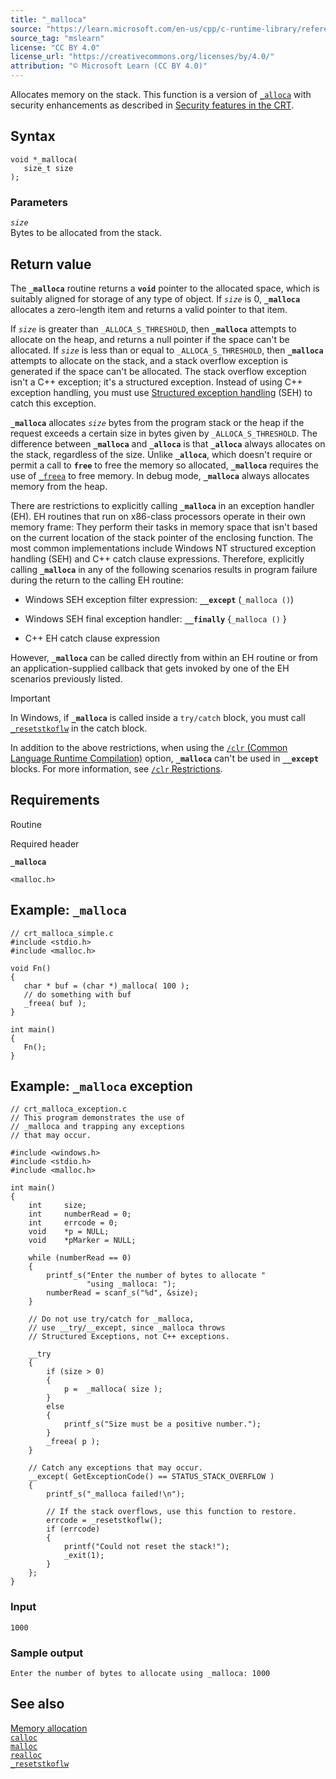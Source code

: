 ```yaml
---
title: "_malloca"
source: "https://learn.microsoft.com/en-us/cpp/c-runtime-library/reference/malloca?view=msvc-170"
source_tag: "mslearn"
license: "CC BY 4.0"
license_url: "https://creativecommons.org/licenses/by/4.0/"
attribution: "© Microsoft Learn (CC BY 4.0)"
---
```

Allocates memory on the stack. This function is a version of [`_alloca`](https://learn.microsoft.com/en-us/cpp/c-runtime-library/reference/alloca?view=msvc-170) with security enhancements as described in [Security features in the CRT](https://learn.microsoft.com/en-us/cpp/c-runtime-library/security-features-in-the-crt?view=msvc-170).

## Syntax

```
void *_malloca(
   size_t size
);
```

### Parameters

_`size`_  
Bytes to be allocated from the stack.

## Return value

The **`_malloca`** routine returns a **`void`** pointer to the allocated space, which is suitably aligned for storage of any type of object. If _`size`_ is 0, **`_malloca`** allocates a zero-length item and returns a valid pointer to that item.

If _`size`_ is greater than `_ALLOCA_S_THRESHOLD`, then **`_malloca`** attempts to allocate on the heap, and returns a null pointer if the space can't be allocated. If _`size`_ is less than or equal to `_ALLOCA_S_THRESHOLD`, then **`_malloca`** attempts to allocate on the stack, and a stack overflow exception is generated if the space can't be allocated. The stack overflow exception isn't a C++ exception; it's a structured exception. Instead of using C++ exception handling, you must use [Structured exception handling](https://learn.microsoft.com/en-us/cpp/cpp/structured-exception-handling-c-cpp?view=msvc-170) (SEH) to catch this exception.

**`_malloca`** allocates _`size`_ bytes from the program stack or the heap if the request exceeds a certain size in bytes given by `_ALLOCA_S_THRESHOLD`. The difference between **`_malloca`** and **`_alloca`** is that **`_alloca`** always allocates on the stack, regardless of the size. Unlike **`_alloca`**, which doesn't require or permit a call to **`free`** to free the memory so allocated, **`_malloca`** requires the use of [`_freea`](https://learn.microsoft.com/en-us/cpp/c-runtime-library/reference/freea?view=msvc-170) to free memory. In debug mode, **`_malloca`** always allocates memory from the heap.

There are restrictions to explicitly calling **`_malloca`** in an exception handler (EH). EH routines that run on x86-class processors operate in their own memory frame: They perform their tasks in memory space that isn't based on the current location of the stack pointer of the enclosing function. The most common implementations include Windows NT structured exception handling (SEH) and C++ catch clause expressions. Therefore, explicitly calling **`_malloca`** in any of the following scenarios results in program failure during the return to the calling EH routine:

*   Windows SEH exception filter expression: **`__except`** (`_malloca ()`)
    
*   Windows SEH final exception handler: **`__finally`** {`_malloca ()` }
    
*   C++ EH catch clause expression
    

However, **`_malloca`** can be called directly from within an EH routine or from an application-supplied callback that gets invoked by one of the EH scenarios previously listed.

Important

In Windows, if **`_malloca`** is called inside a `try/catch` block, you must call [`_resetstkoflw`](https://learn.microsoft.com/en-us/cpp/c-runtime-library/reference/resetstkoflw?view=msvc-170) in the catch block.

In addition to the above restrictions, when using the [`/clr` (Common Language Runtime Compilation)](https://learn.microsoft.com/en-us/cpp/build/reference/clr-common-language-runtime-compilation?view=msvc-170) option, **`_malloca`** can't be used in **`__except`** blocks. For more information, see [`/clr` Restrictions](https://learn.microsoft.com/en-us/cpp/build/reference/clr-restrictions?view=msvc-170).

## Requirements

Routine

Required header

**`_malloca`**

`<malloc.h>`

## Example: `_malloca`

```
// crt_malloca_simple.c
#include <stdio.h>
#include <malloc.h>

void Fn()
{
   char * buf = (char *)_malloca( 100 );
   // do something with buf
   _freea( buf );
}

int main()
{
   Fn();
}
```

## Example: `_malloca` exception

```
// crt_malloca_exception.c
// This program demonstrates the use of
// _malloca and trapping any exceptions
// that may occur.

#include <windows.h>
#include <stdio.h>
#include <malloc.h>

int main()
{
    int     size;
    int     numberRead = 0;
    int     errcode = 0;
    void    *p = NULL;
    void    *pMarker = NULL;

    while (numberRead == 0)
    {
        printf_s("Enter the number of bytes to allocate "
                 "using _malloca: ");
        numberRead = scanf_s("%d", &size);
    }

    // Do not use try/catch for _malloca,
    // use __try/__except, since _malloca throws
    // Structured Exceptions, not C++ exceptions.

    __try
    {
        if (size > 0)
        {
            p =  _malloca( size );
        }
        else
        {
            printf_s("Size must be a positive number.");
        }
        _freea( p );
    }

    // Catch any exceptions that may occur.
    __except( GetExceptionCode() == STATUS_STACK_OVERFLOW )
    {
        printf_s("_malloca failed!\n");

        // If the stack overflows, use this function to restore.
        errcode = _resetstkoflw();
        if (errcode)
        {
            printf("Could not reset the stack!");
            _exit(1);
        }
    };
}
```

### Input

```
1000
```

### Sample output

```
Enter the number of bytes to allocate using _malloca: 1000
```

## See also

[Memory allocation](https://learn.microsoft.com/en-us/cpp/c-runtime-library/memory-allocation?view=msvc-170)  
[`calloc`](https://learn.microsoft.com/en-us/cpp/c-runtime-library/reference/calloc?view=msvc-170)  
[`malloc`](https://learn.microsoft.com/en-us/cpp/c-runtime-library/reference/malloc?view=msvc-170)  
[`realloc`](https://learn.microsoft.com/en-us/cpp/c-runtime-library/reference/realloc?view=msvc-170)  
[`_resetstkoflw`](https://learn.microsoft.com/en-us/cpp/c-runtime-library/reference/resetstkoflw?view=msvc-170)